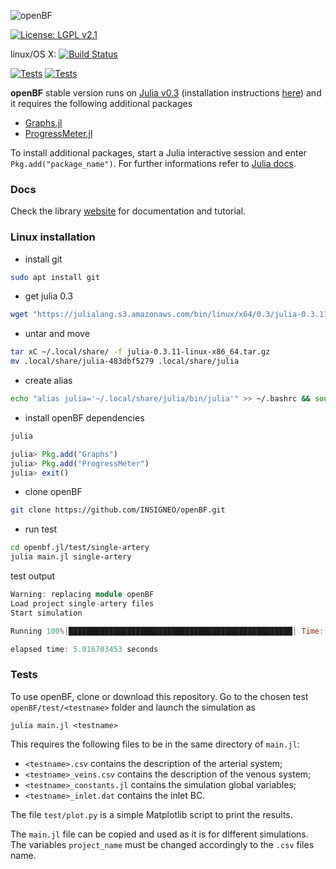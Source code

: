 ![openBF](https://alemelis.github.io/openbf.jl/images/openBF.svg)

[![License: LGPL v2.1](https://img.shields.io/badge/license-LGPL%202.1-yellow.svg)](http://www.gnu.org/licenses/lgpl-2.1)

linux/OS X: [![Build Status](https://travis-ci.com/alemelis/openbf.jl.svg?token=NC9qkGq7oNUoRPKHZxqz&branch=master)](https://travis-ci.com/INSIGNEO/openBF)

[![Tests](https://img.shields.io/badge/julia%20v0.3.11-Tests%20pass-green.svg)]()
[![Tests](https://img.shields.io/badge/julia%20v0.6.0-Tests%20fail-orange.svg)]()


**openBF** stable version runs on [Julia v0.3](http://julialang.org/downloads/oldreleases.html) (installation instructions [here](https://caretdashcaret.com/2015/10/13/rolling-back-to-julia-v0-3-11/)) and it requires the following additional packages

- [Graphs.jl](https://github.com/JuliaLang/Graphs.jl)
- [ProgressMeter.jl](https://github.com/timholy/ProgressMeter.jl)

To install additional packages, start a Julia interactive session and enter `Pkg.add("package_name")`. For further informations refer to [Julia docs](http://docs.julialang.org/en/release-0.4/manual/packages/).

### Docs

Check the library [website](https://INSIGNEO.github.io/openBF/Docs/index.html) for documentation and tutorial.

### Linux installation

* install git
```bash
sudo apt install git
```

* get julia 0.3
```bash
wget "https://julialang.s3.amazonaws.com/bin/linux/x64/0.3/julia-0.3.11-linux-x86_64.tar.gz"
```

* untar and move
```bash
tar xC ~/.local/share/ -f julia-0.3.11-linux-x86_64.tar.gz
mv .local/share/julia-483dbf5279 .local/share/julia
```

* create alias
```bash
echo "alias julia='~/.local/share/julia/bin/julia'" >> ~/.bashrc && source ~/.bashrc
```

* install openBF dependencies
```bash
julia
```
```julia
julia> Pkg.add("Graphs")
julia> Pkg.add("ProgressMeter")
julia> exit()
```

* clone openBF
```bash
git clone https://github.com/INSIGNEO/openBF.git
```

* run test
```bash
cd openbf.jl/test/single-artery
julia main.jl single-artery
```
test output

```julia
Warning: replacing module openBF
Load project single-artery files
Start simulation

Running 100%|██████████████████████████████████████████████████| Time: 0:00:04

elapsed time: 5.016703453 seconds
```

### Tests

To use openBF, clone or download this repository. Go to the chosen test `openBF/test/<testname>` folder and launch the simulation as
```
julia main.jl <testname>
```
This requires the following files to be in the same directory of `main.jl`:

- `<testname>.csv` contains the description of the arterial system;
- `<testname>_veins.csv` contains the description of the venous system;
- `<testname>_constants.jl` contains the simulation global variables;
- `<testname>_inlet.dat` contains the inlet BC.

The file `test/plot.py` is a simple Matplotlib script to print the results.

The `main.jl` file can be copied and used as it is for different simulations. The variables `project_name` must be changed accordingly to the `.csv` files name.
